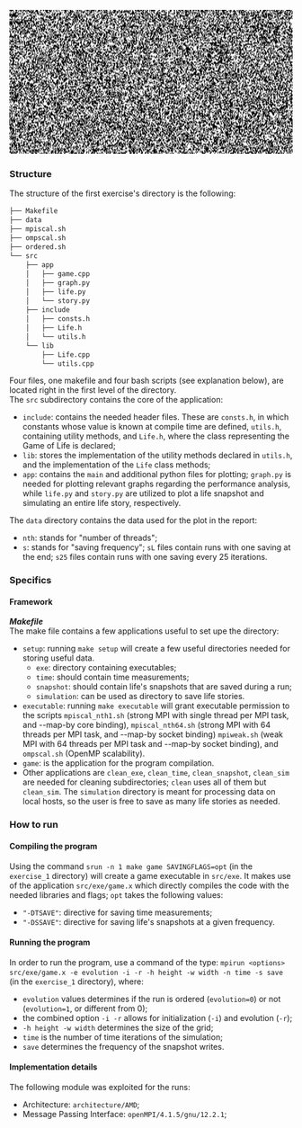 <p align="center">
  <img src="../exercise_1/display/life.gif" alt="Alt Text" width="862" height="256">
</p>

### Structure
The structure of the first exercise's directory is the following:
```angular2html
├── Makefile
├── data
├── mpiscal.sh
├── ompscal.sh
├── ordered.sh
└── src
    ├── app
    │   ├── game.cpp
    │   ├── graph.py
    │   ├── life.py
    │   └── story.py
    ├── include
    │   ├── consts.h
    │   ├── Life.h
    │   └── utils.h
    └── lib
        ├── Life.cpp
        └── utils.cpp
```
Four files, one makefile and four bash scripts (see explanation below), are located right in the first level of the directory.\
The `src` subdirectory contains the core of the application:
- `include`: contains the needed header files. These are `consts.h`, in which constants whose value is known at compile time are defined, `utils.h`, containing utility methods, and `Life.h`, where the class representing the Game of Life is declared;
- `lib`: stores the implementation of the utility methods declared in `utils.h`, and the implementation of the `Life` class methods;
- `app`: contains the `main` and additional python files for plotting; `graph.py` is needed for plotting relevant graphs regarding the performance analysis, while `life.py` and `story.py` are utilized to plot a life snapshot and simulating an entire life story, respectively.

The `data` directory contains the data used for the plot in the report:
- `nth`: stands for "number of threads";
- `s`: stands for "saving frequency"; `sL` files contain runs with one saving at the end; `s25` files contain runs with one saving every 25 iterations. 

### Specifics

#### Framework

**_Makefile_** \
The make file contains a few applications useful to set upe the directory:
- `setup`: running `make setup` will create a few useful directories needed for storing useful data.
    - `exe`: directory containing executables;
    - `time`: should contain time measurements;
    - `snapshot`: should contain life's snapshots that are saved during a run;
    - `simulation`: can be used as directory to save life stories.
- `executable`: running `make executable` will grant executable permission to the scripts `mpiscal_nth1.sh` (strong MPI with single thread per MPI task, and --map-by core binding), `mpiscal_nth64.sh` (strong MPI with 64 threads per MPI task, and --map-by socket binding) `mpiweak.sh` (weak MPI with 64 threads per MPI task and --map-by socket binding), and `ompscal.sh` (OpenMP scalability).
- `game`: is the application for the program compilation.
- Other applications are `clean_exe`, `clean_time`, `clean_snapshot`, `clean_sim` are needed for cleaning subdirectories; `clean` uses all of them but `clean_sim`. The `simulation` directory is meant for processing data on local hosts, so the user is free to save as many life stories as needed.

### How to run

#### Compiling the program
Using the command `srun -n 1 make game SAVINGFLAGS=opt` (in the `exercise_1` directory) will create a game executable in `src/exe`. It makes use of the application `src/exe/game.x` which directly compiles the code with the needed libraries and flags; `opt` takes the following values:
- `"-DTSAVE"`: directive for saving time measurements;
- `"-DSSAVE"`: directive for saving life's snapshots at a given frequency.

#### Running the program
In order to run the program, use a command of the type: `mpirun <options> src/exe/game.x -e evolution -i -r -h height -w width -n time -s save` (in the `exercise_1` directory), where:
- `evolution` values determines if the run is ordered (`evolution=0`) or not (`evolution=1`, or different from 0);
- the combined option `-i -r` allows for initialization (`-i`) and evolution (`-r`);
- `-h height -w width` determines the size of the grid;
- `time` is the number of time iterations of the simulation;
- `save` determines the frequency of the snapshot writes.

#### Implementation details
The following module was exploited for the runs:
- Architecture: `architecture/AMD`;
- Message Passing Interface: `openMPI/4.1.5/gnu/12.2.1`;